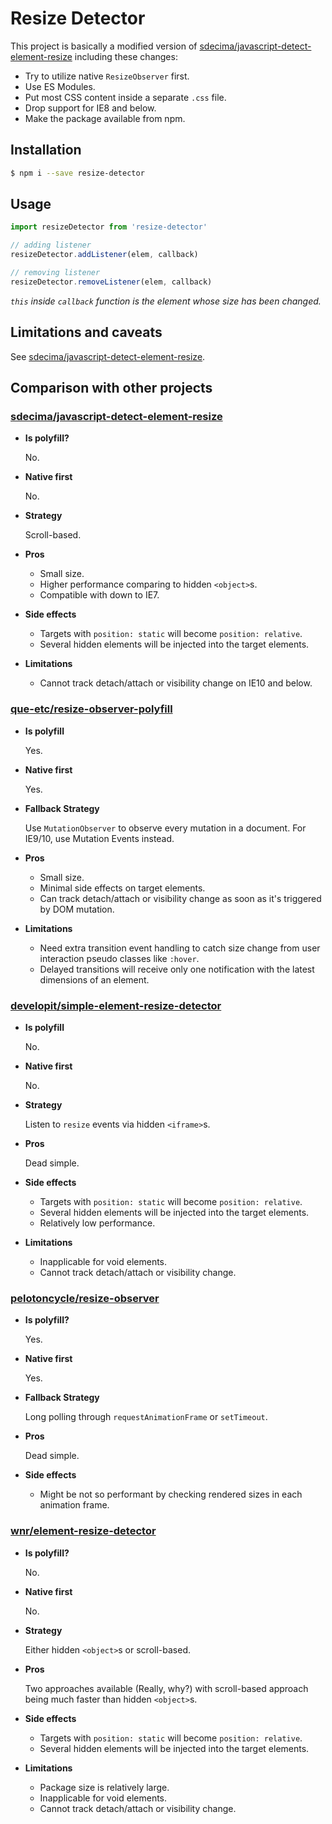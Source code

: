 # Resize Detector

This project is basically a modified version of [sdecima/javascript-detect-element-resize](#sdecimajavascript-detect-element-resize) including these changes:

* Try to utilize native `ResizeObserver` first.
* Use ES Modules.
* Put most CSS content inside a separate `.css` file.
* Drop support for IE8 and below.
* Make the package available from npm.

## Installation

```bash
$ npm i --save resize-detector
```

## Usage

```js
import resizeDetector from 'resize-detector'

// adding listener
resizeDetector.addListener(elem, callback)

// removing listener
resizeDetector.removeListener(elem, callback)
```

*`this` inside `callback` function is the element whose size has been changed.*

## Limitations and caveats

See [sdecima/javascript-detect-element-resize](#sdecimajavascript-detect-element-resize).

## Comparison with other projects

### [sdecima/javascript-detect-element-resize](//github.com/sdecima/javascript-detect-element-resize)

- **Is polyfill?**

  No.

- **Native first**

  No.

- **Strategy**

  Scroll-based.

- **Pros**

  * Small size.
  * Higher performance comparing to hidden `<object>`s.
  * Compatible with down to IE7.

- **Side effects**

  * Targets with `position: static` will become `position: relative`.
  * Several hidden elements will be injected into the target elements.

- **Limitations**

  * Cannot track detach/attach or visibility change on IE10 and below.

### [que-etc/resize-observer-polyfill](//github.com/que-etc/resize-observer-polyfill)

- **Is polyfill**

  Yes.

- **Native first**

  Yes.

- **Fallback Strategy**

  Use `MutationObserver` to observe every mutation in a document. For IE9/10, use Mutation Events instead.

- **Pros**

  * Small size.
  * Minimal side effects on target elements.
  * Can track detach/attach or visibility change as soon as it's triggered by DOM mutation.

- **Limitations**

  * Need extra transition event handling to catch size change from user interaction pseudo classes like `:hover`.
  * Delayed transitions will receive only one notification with the latest dimensions of an element.

### [developit/simple-element-resize-detector](//github.com/developit/simple-element-resize-detector)

- **Is polyfill**

  No.

- **Native first**

  No.

- **Strategy**

  Listen to `resize` events via hidden `<iframe>`s.

- **Pros**

  Dead simple.

- **Side effects**

  * Targets with `position: static` will become `position: relative`.
  * Several hidden elements will be injected into the target elements.
  * Relatively low performance.

- **Limitations**

  * Inapplicable for void elements.
  * Cannot track detach/attach or visibility change.

### [pelotoncycle/resize-observer](//github.com/pelotoncycle/resize-observer)

- **Is polyfill?**

  Yes.

- **Native first**

  Yes.

- **Fallback Strategy**

  Long polling through `requestAnimationFrame` or `setTimeout`.

- **Pros**

  Dead simple.

- **Side effects**

  * Might be not so performant by checking rendered sizes in each animation frame.

### [wnr/element-resize-detector](//github.com/wnr/element-resize-detector)

- **Is polyfill?**

  No.

- **Native first**

  No.

- **Strategy**

  Either hidden `<object>`s or scroll-based.

- **Pros**

  Two approaches available (Really, why?) with scroll-based approach being much faster than hidden `<object>`s.

- **Side effects**

  * Targets with `position: static` will become `position: relative`.
  * Several hidden elements will be injected into the target elements.

- **Limitations**

  * Package size is relatively large.
  * Inapplicable for void elements.
  * Cannot track detach/attach or visibility change.
